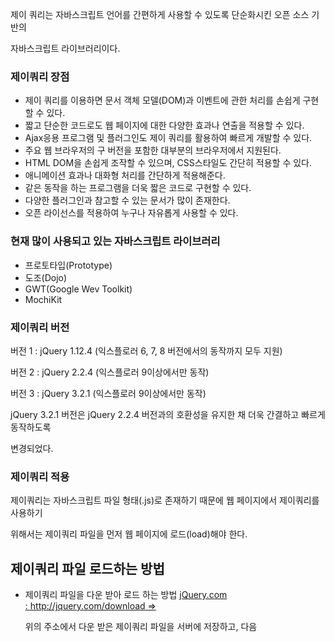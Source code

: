 제이 쿼리는 자바스크립트 언어를 간편하게 사용할 수 있도록 단순화시킨 오픈 소스 기반의 

자바스크립트 라이브러리이다.

### 제이쿼리 장점

- 제이 쿼리를 이용하면 문서 객체 모델(DOM)과 이벤트에 관한 처리를 손쉽게 구현할 수 있다.
- 짧고 단순한 코드로도 웹 페이지에 대한 다양한 효과나 연출을 적용할 수 있다.
- Ajax응용 프로그램 및 플러그인도 제이 쿼리를 활용하여 빠르게 개발할 수 있다.
- 주요 웹 브라우저의 구 버전을 포함한 대부분의 브라우저에서 지원된다.
- HTML DOM을 손쉽게 조작할 수 있으며, CSS스타일도 간단히 적용할 수 있다.
- 애니메이션 효과나 대화형 처리를 간단하게 적용해준다.
- 같은 동작을 하는 프로그램을 더욱 짧은 코드로 구현할 수 있다.
- 다양한 플러그인과 참고할 수 있는 문서가 많이 존재한다.
- 오픈 라이선스를 적용하여 누구나 자유롭게 사용할 수 있다.

### 현재 많이 사용되고 있는 자바스크립트 라이브러리

- 프로토타입(Prototype)
- 도조(Dojo)
- GWT(Google Wev Toolkit)
- MochiKit

### 제이쿼리 버전

버전 1 : jQuery 1.12.4 (익스플로러 6, 7, 8 버전에서의 동작까지 모두 지원)

버전 2 : jQuery 2.2.4 (익스플로러 9이상에서만 동작)

버전 3 : jQuery 3.2.1 (익스플로러 9이상에서만 동작)

 jQuery 3.2.1 버전은 jQuery 2.2.4 버전과의 호환성을 유지한 채 더욱 간결하고 빠르게 동작하도록 

변경되었다. 

 

### 제이쿼리 적용

제이쿼리는 자바스크립트 파일 형태(.js)로 존재하기 때문에 웹 페이지에서 제이쿼리를 사용하기 

위해서는 제이쿼리 파일을 먼저 웹 페이지에 로드(load)해야 한다.

## 제이쿼리 파일 로드하는 방법

- 제이쿼리 파일을 다운 받아 로드 하는 방법
[jQuery.com : http://jquery.com/download =>](http://jquery.com/download/)
    
    위의 주소에서 다운 받은 제이쿼리 파일을 서버에 저장하고, 다음<script>태그를 웹 페이지의
    
    <head>태그 내에 삽입하면 된다.
    
    ```jsx
    <head>
        <script src="/media/jquery-1.12.4.min.js"></script>
    </head>
    ```
    

- CDN(Content Delivery Network)을 이용하여 로드 하는 방법
CDN(Content Delivery Network)이란 웹 사이트의 접속자가 서버에서 콘텐츠를 다운 받아야 할 때
자동으로 가장 가까운 서버에서 다운받도록 하는 기술이다.
    
    이 기술을 이용하면 특정 서버에 트래픽이 집중되지 않고, 콘텐츠 전송 시간이 매우 빨라지는 장점이 있으며 이러한 CDN을 이용하면 제이쿼리 파일을 서버에 따로 저장하지 않아도 제이쿼리를
    사용할 수 있다.
    
    ```jsx
    1. jQuery.com CDN : <script src="https://code.jquery.com/jquery-1.12.4.min.js"></script>
    
    2. 구글 CDN       : <script src="https://ajax.googleapis.com/ajax/libs/jquery/1.12.4/jquery.min.js"></script>
    
    3. MS CDN         : <script src="http://ajax.aspnetcdn.com/ajax/jQuery/jquery-1.12.4.min.js"></script>
    
    4. CDNJS CDN      : <script src="https://cdnjs.cloudflare.com/ajax/libs/jquery/1.12.4/jquery.min.js"></script>
    
    5. jsDelivr CDN   : <script src="https://cdn.jsdelivr.net/jquery/1.12.4/jquery.min.js"></script>
    ```
    
     
    
    ```jsx
    <head>
        <script src="https://ajax.googleapis.com/ajax/libs/jquery/1.12.4/jquery.min.js"></script>
    </head>
    ```